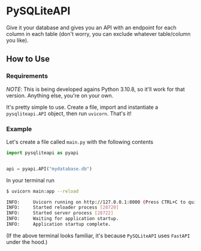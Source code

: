 # PySQLiteAPI

Give it your database and gives you an API with an endpoint for each column in
each table (don't worry, you can exclude whatever table/column you like).

## How to Use

### Requirements

*NOTE*: This is being developed agains Python 3.10.8, so it'll work for that
version. Anything else, you're on your own.


It's pretty simple to use. Create a file, import and instantiate a `pysqliteapi.API`
object, then run `uvicorn`. That's it!

### Example

Let's create a file called `main.py` with the following contents

```python
import pysqliteapi as pyapi


api = pyapi.API("mydatabase.db")
```

In your terminal run

```bash
$ uvicorn main:app --reload

INFO:     Uvicorn running on http://127.0.0.1:8000 (Press CTRL+C to quit)
INFO:     Started reloader process [28720]
INFO:     Started server process [28722]
INFO:     Waiting for application startup.
INFO:     Application startup complete.
```

(If the above terminal looks familiar, it's because `PySQLiteAPI` uses `FastAPI`
under the hood.)